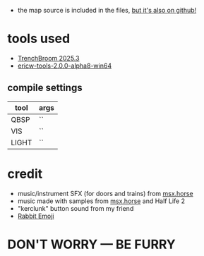 - the map source is included in the files, [but it's also on github!](https://github.com/spacehare/quake-maps)

# tools used

- [TrenchBroom 2025.3](https://trenchbroom.github.io/)
- [ericw-tools-2.0.0-alpha8-win64](https://github.com/ericwa/ericw-tools/releases/tag/2.0.0-alpha8)

## compile settings

| tool  | args |
| ----- | ---- |
| QBSP  | ``   |
| VIS   | ``   |
| LIGHT | ``   |

# credit

- music/instrument SFX (for doors and trains) from [msx.horse](https://msx.horse)
- music made with samples from [msx.horse](https://msx.horse) and Half Life 2
- "kerclunk" button sound from my friend
- [Rabbit Emoji](https://github.com/googlefonts/noto-emoji/blob/main/svg/emoji_u1f407.svg)

# DON'T WORRY — BE FURRY
